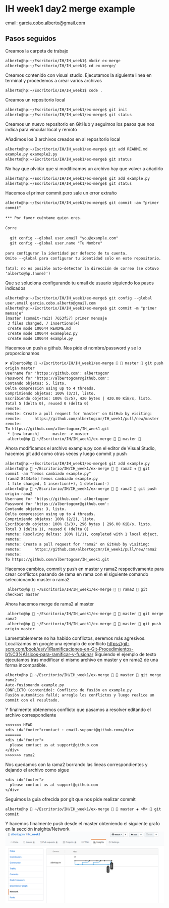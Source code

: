 # IH week1 day2 merge example
email: garcia.cobo.alberto@gmail.com

## Pasos seguidos

Creamos la carpeta de trabajo
```
alberto@hp:~/Escritorio/IH/IH_week1$ mkdir ex-merge
alberto@hp:~/Escritorio/IH/IH_week1$ cd ex-merge/
```

Creamos contenido con visual studio. Ejecutamos la siguiente linea en terminal y procedemos a crear varios archivos
```
alberto@hp:~/Escritorio/IH/IH_week1$ code . 
```

Creamos un repositorio local
```
alberto@hp:~/Escritorio/IH/IH_week1/ex-merge$ git init
alberto@hp:~/Escritorio/IH/IH_week1/ex-merge$ git status
```

Creamos un nuevo repositorio en GitHub y seguimos los pasos que nos indica para vincular local y remoto

Añadimos los 3 archivos creados en al repositorio local
```
alberto@hp:~/Escritorio/IH/IH_week1/ex-merge$ git add README.md example.py exameple2.py
alberto@hp:~/Escritorio/IH/IH_week1/ex-merge$ git status
```

No hay que olvidar que si modificamos un archivo hay que volver a añadirlo
```
alberto@hp:~/Escritorio/IH/IH_week1/ex-merge$ git add example.py 
alberto@hp:~/Escritorio/IH/IH_week1/ex-merge$ git status
```

Hacemos el primer commit pero sale un error extraño
```
alberto@hp:~/Escritorio/IH/IH_week1/ex-merge$ git commit -am "primer commit"

*** Por favor cuéntame quien eres.

Corre

  git config --global user.email "you@example.com"
  git config --global user.name "Tu Nombre"

para configurar la identidad por defecto de tu cuenta.
Omite --global para configurar tu identidad solo en este repositorio.

fatal: no es posible auto-detectar la dirección de correo (se obtuvo 'alberto@hp.(none)')
```

Que se soluciona configurando tu email de usuario siguiendo los pasos indicados
```
alberto@hp:~/Escritorio/IH/IH_week1/ex-merge$ git config --global user.email garcia.cobo.alberto@gmail.com
alberto@hp:~/Escritorio/IH/IH_week1/ex-merge$ git commit -m "primer mensaje"
[master (commit-raíz) 7653f57] primer mensaje
 3 files changed, 7 insertions(+)
 create mode 100644 README.md
 create mode 100644 exameple2.py
 create mode 100644 example.py
```

Hacemos un push a github. Nos pide el nombre/password y se lo proporcionamos
```
✘ alberto@hp  ~/Escritorio/IH/IH_week1/ex-merge   master  git push origin master
Username for 'https://github.com': albertogcmr
Password for 'https://albertogcmr@github.com': 
Contando objetos: 5, listo.
Delta compression using up to 4 threads.
Comprimiendo objetos: 100% (3/3), listo.
Escribiendo objetos: 100% (5/5), 420 bytes | 420.00 KiB/s, listo.
Total 5 (delta 0), reused 0 (delta 0)
remote: 
remote: Create a pull request for 'master' on GitHub by visiting:
remote:      https://github.com/albertogcmr/IH_week1/pull/new/master
remote: 
To https://github.com/albertogcmr/IH_week1.git
 * [new branch]      master -> master
 alberto@hp  ~/Escritorio/IH/IH_week1/ex-merge   master  
```

Ahora modificamos el archivo example.py con el editor de Visual Studio, hacemos git add como otras veces y luego commit y push
```
alberto@hp:~/Escritorio/IH/IH_week1/ex-merge$ git add example.py
alberto@hp  ~/Escritorio/IH/IH_week1/ex-merge   rama2 ✚  git commit -am "hemos cambiado example.py"
[rama2 8434a6b] hemos cambiado example.py
 1 file changed, 1 insertion(+), 1 deletion(-)
alberto@hp  ~/Escritorio/IH/IH_week1/ex-merge   rama2  git push origin rama2
Username for 'https://github.com': albertogcmr
Password for 'https://albertogcmr@github.com': 
Contando objetos: 3, listo.
Delta compression using up to 4 threads.
Comprimiendo objetos: 100% (2/2), listo.
Escribiendo objetos: 100% (3/3), 296 bytes | 296.00 KiB/s, listo.
Total 3 (delta 1), reused 0 (delta 0)
remote: Resolving deltas: 100% (1/1), completed with 1 local object.
remote: 
remote: Create a pull request for 'rama2' on GitHub by visiting:
remote:      https://github.com/albertogcmr/IH_week1/pull/new/rama2
remote: 
To https://github.com/albertogcmr/IH_week1.git
```

Hacemos cambios, commit y push en master y rama2 respectivamente para crear conflictos pasando de rama en rama con el siguiente comando seleccionando master o rama2
```
 alberto@hp  ~/Escritorio/IH/IH_week1/ex-merge   rama2  git checkout master
```
Ahora hacemos merge de rama2 al master 
```
 alberto@hp  ~/Escritorio/IH/IH_week1/ex-merge   master  git merge rama2
 alberto@hp  ~/Escritorio/IH/IH_week1/ex-merge   master  git push origin master
```

Lamentablemente no ha habido conflictos, seremos más agresivos. Localizamos en google una ejemplo de conflicto
https://git-scm.com/book/es/v1/Ramificaciones-en-Git-Procedimientos-b%C3%A1sicos-para-ramificar-y-fusionar
Siguiendo el ejemplo de texto ejecutamos tras modificar el mismo archivo en master y en rama2 de una forma incompatible. 
```
alberto@hp  ~/Escritorio/IH/IH_week1/ex-merge   master  git merge rama2
Auto-fusionando example.py
CONFLICTO (contenido): Conflicto de fusión en example.py
Fusión automática falló; arregle los conflictos y luego realice un commit con el resultado.
```
Y finalmente obtenemos conflicto que pasamos a resolver editando el archivo correspondiente
```
<<<<<<< HEAD
<div id="footer">contact : email.support@github.com</div>
=======
<div id="footer">
  please contact us at support@github.com
</div>
>>>>>>> rama2
```
Nos quedamos con la rama2 borrando las lineas correspondientes y dejando el archivo como sigue
```
<div id="footer">
  please contact us at support@github.com
</div>
```
Seguimos la guia ofrecida por git que nos pide realizar commit
```
alberto@hp  ~/Escritorio/IH/IH_week1/ex-merge   master ✚ >M<  git commit
```
Y hacemos finalmente push desde el master obteniendo el siguiente grafo en la sección insights/Network
![grafo](captura_grafo.png "Grafo")

